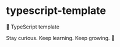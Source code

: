 # typescript-template

🌱 TypeScript template


<!-- INSPIRATIONAL_QUOTE_START -->
Stay curious. Keep learning. Keep growing.
🐶
<!-- INSPIRATIONAL_QUOTE_END -->
